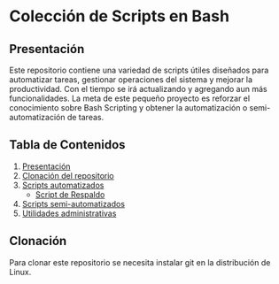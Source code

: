 # Colección de Scripts en Bash

## Presentación
Este repositorio contiene una variedad de scripts útiles diseñados para automatizar tareas, gestionar operaciones del sistema y mejorar la productividad. Con el tiempo se irá actualizando y agregando aun más funcionalidades. La meta de este pequeño proyecto es reforzar el conocimiento sobre Bash Scripting y obtener la automatización o semi-automatización de tareas.

## Tabla de Contenidos
1. [Presentación](#presentación)
2. [Clonación del repositorio](#clonación)
3. [Scripts automatizados](automatizados/)
   - [Script de Respaldo](#script-de-respaldo)
4. [Scripts semi-automatizados](semi-automatizados/)
5. [Utilidades administrativas](utilidades/)

## Clonación
Para clonar este repositorio se necesita instalar git en la distribución de Linux.
